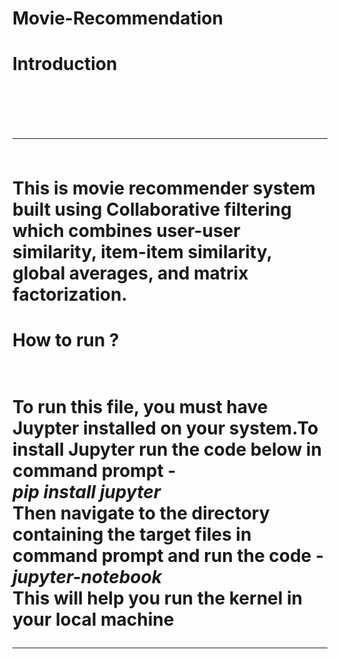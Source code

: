 # Movie-Recommendation

<h1>Introduction<h1><br>
<hr><br>
This is  movie recommender system built using Collaborative filtering which combines user-user similarity, item-item similarity, global averages, and matrix factorization.
<br>

<h1>How to run ?<h1><br>
To run this file, you must have Juypter installed on your system.To install Jupyter run the code below in command prompt -<br>
<i>pip install jupyter</i><br>
Then navigate to the directory containing the target files in command prompt and run the code -<br>
<i>jupyter-notebook</i><br>
This will help you run the kernel in your local machine<br>
<hr><br>
